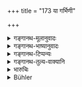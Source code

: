 +++
title = "173 या गर्भिणी"

+++

<details><summary>गङ्गानथ-मूलानुवादः</summary>

If one marries, knowingly or unknowingly, a pregnant maiden, the child in her womb belongs to him who marries her, and is called ‘received along with the wife.’—(173)
</details>

<details><summary>गङ्गानथ-भाष्यानुवादः</summary>

**(verses 9.173-178)  
**

\[The Bhāṣya on these verses is not available in any of the manuscripts.\]
</details>

<details><summary>गङ्गानथ-टिप्पन्यः</summary>

This verse is quoted in *Vivādaratnākara* (p. 567), which adds that the
term ‘*saṃskriyate*’ stands for the rites of offerings etc. other than
those performed with *mantras* prescribed in connection with
marriage;—it quotes the opinion of others to the effect that the rites
meant are those laid down in the Atharvan texts:

It is quoted in *Vīramitrodaya* (Vyavahāra 189b);—in *Parāśaramādhava*
(Prāyaścitta, p. 38);—in *Vyavahāra-Bālambhaṭṭī* (pp. 547 and 557);—and
in *Nṛsiṃhaprasāda* (Vyavahāra, p. 38a).

It is quoted in *Aparārka* (p. 738);—and in *Vīramitrodaya* (Saṃskāra,
p. 742), which remarks that the ‘rites’ spoken of here are with a view
to just qualify the son thus born to serve as the ‘son’ of his mother’s
husband;—and it does not stand for the regular marriage-rites.
</details>

<details><summary>गङ्गानथ-तुल्य-वाक्यानि</summary>

*Baudhāyana* (2.3-25).—‘If one marries, knowingly or unknowingly, a
pregnant bride, the child that is born of her is called the *Sahoḍha,
taken with the Bride*.’

*Vaśiṣṭha* (17.26-27).—‘Among those sons who arc not inheritors, hut
only kinsmen, the first is he who is *Taken with the Bride*;—the son of
a damsel who is married pregnant is called *Sahoḍha*, Taken with the
Bride.’

*Viṣṇu* (15.15-17).—‘The son Taken with the Bride is the seventh;—that
son is so called who is the son of a woman married while pregnant;—and
he belongs to the husband of the pregnant bride.’

*Yājñavalkya* (2.131).—‘The son Taken with the Bride is one who has been
received (along with his mother) while still in the womb.’

*Arthaśāstra* (p. 41).—‘The son of a girl married while pregnant is
called *Sahoḍha*.’
</details>

<details><summary>भारुचिः</summary>

अयम् अपि सहोढो मातृजातीयः ॥ ९.१७३ ॥
</details>

<details><summary>Bühler</summary>

173	If one marries, either knowingly or unknowingly, a pregnant (bride), the child in her womb belongs to him who weds her, and is called (a son) received with the bride (Sahodha).
</details>
